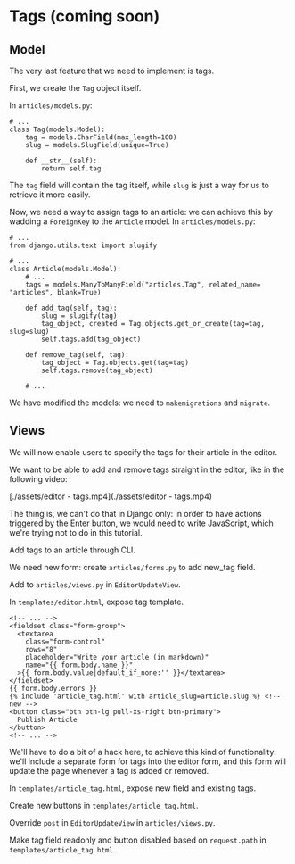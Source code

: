 # Tags (coming soon)

## Model

The very last feature that we need to implement is tags.

First, we create the `Tag` object itself.

In `articles/models.py`:

``` { .python }
# ...
class Tag(models.Model):
    tag = models.CharField(max_length=100)
    slug = models.SlugField(unique=True)

    def __str__(self):
        return self.tag
```

The `tag` field will contain the tag itself, while `slug` is just a way
for us to retrieve it more easily.

Now, we need a way to assign tags to an article: we can achieve this by
wadding a `ForeignKey` to the `Article` model. In `articles/models.py`:

``` { .python }
# ...
from django.utils.text import slugify

# ...
class Article(models.Model):
    # ...
    tags = models.ManyToManyField("articles.Tag", related_name= "articles", blank=True)

    def add_tag(self, tag):
        slug = slugify(tag)
        tag_object, created = Tag.objects.get_or_create(tag=tag, slug=slug)
        self.tags.add(tag_object)

    def remove_tag(self, tag):
        tag_object = Tag.objects.get(tag=tag)
        self.tags.remove(tag_object)

    # ...
```

We have modified the models: we need to `makemigrations` and `migrate`.

## Views

We will now enable users to specify the tags for their article in the
editor.

We want to be able to add and remove tags straight in the editor, like
in the following video:

[./assets/editor - tags.mp4](./assets/editor - tags.mp4)

The thing is, we can't do that in Django only: in order to have actions
triggered by the Enter button, we would need to write JavaScript, which
we're trying not to do in this tutorial.

Add tags to an article through CLI.

We need new form: create `articles/forms.py` to add new_tag field.

Add to `articles/views.py` in `EditorUpdateView`.

In `templates/editor.html`, expose tag template.

``` { .html hl_lines="11" }
<!-- ... -->
<fieldset class="form-group">
  <textarea
    class="form-control"
    rows="8"
    placeholder="Write your article (in markdown)"
    name="{{ form.body.name }}"
  >{{ form.body.value|default_if_none:'' }}</textarea>
</fieldset>
{{ form.body.errors }}
{% include 'article_tag.html' with article_slug=article.slug %} <!-- new -->
<button class="btn btn-lg pull-xs-right btn-primary">
  Publish Article
</button>
<!-- ... -->
```

We'll have to do a bit of a hack here, to achieve this kind of
functionality: we'll include a separate form for tags into the editor
form, and this form will update the page whenever a tag is added or
removed.

In `templates/article_tag.html`, expose new field and existing tags.

Create new buttons in `templates/article_tag.html`.

Override `post` in `EditorUpdateView` in `articles/views.py`.

Make tag field readonly and button disabled based on `request.path` in
`templates/article_tag.html`.

